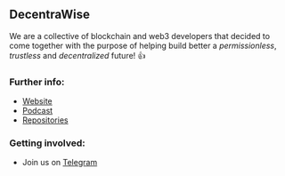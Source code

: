 ## DecentraWise

We are a collective of blockchain and web3 developers that decided to come together with the purpose of helping build better a *permissionless*, *trustless* and *decentralized* future! 👍

### Further info:

- [Website](https://decentrawise.com)
- [Podcast](http://youtube.com/@decentrawise)
- [Repositories](https://github.com/orgs/decentrawise/repositories)

### Getting involved:

- Join us on [Telegram](https://t.me/decentrawise)
